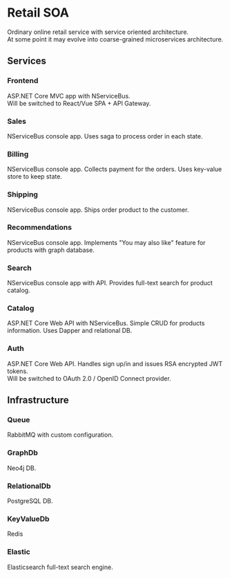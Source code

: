 # Retail SOA
Ordinary online retail service with service oriented architecture.  
At some point it may evolve into coarse-grained microservices architecture.
## Services
### Frontend
ASP.NET Core MVC app with NServiceBus.  
Will be switched to React/Vue SPA + API Gateway.
### Sales
NServiceBus console app. Uses saga to process order in each state.
### Billing
NServiceBus console app. Collects payment for the orders. Uses key-value store to keep state.
### Shipping
NServiceBus console app. Ships order product to the customer.
### Recommendations
NServiceBus console app. Implements "You may also like" feature for products with graph database.
### Search
NServiceBus console app with API. Provides full-text search for product catalog.
### Catalog
ASP.NET Core Web API with NServiceBus. Simple CRUD for products information. Uses Dapper and relational DB.
### Auth
ASP.NET Core Web API. Handles sign up/in and issues RSA encrypted JWT tokens.  
Will be switched to OAuth 2.0 / OpenID Connect provider.

## Infrastructure
### Queue
RabbitMQ with custom configuration.
### GraphDb
Neo4j DB.
### RelationalDb
PostgreSQL DB.
### KeyValueDb
Redis
### Elastic
Elasticsearch full-text search engine.
